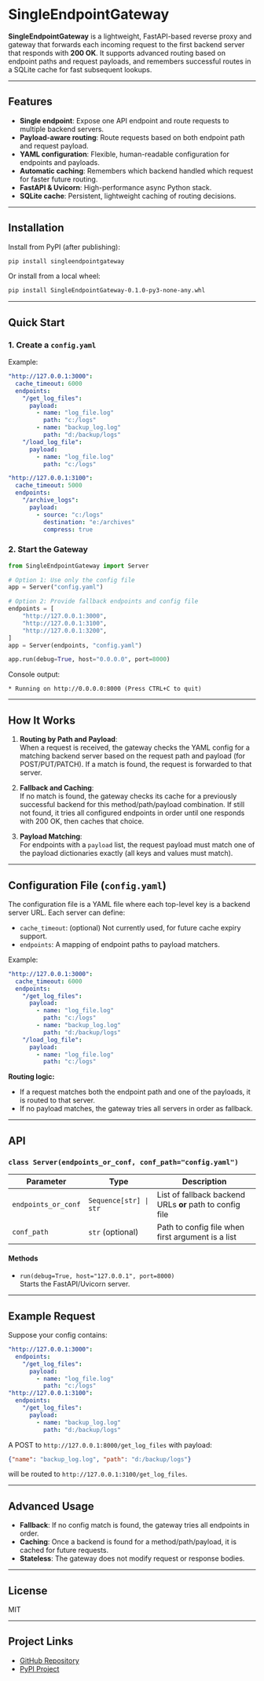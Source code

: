 # SingleEndpointGateway

**SingleEndpointGateway** is a lightweight, FastAPI-based reverse proxy and gateway that forwards each incoming request to the first backend server that responds with **200 OK**. It supports advanced routing based on endpoint paths and request payloads, and remembers successful routes in a SQLite cache for fast subsequent lookups.

---

## Features

- **Single endpoint**: Expose one API endpoint and route requests to multiple backend servers.
- **Payload-aware routing**: Route requests based on both endpoint path and request payload.
- **YAML configuration**: Flexible, human-readable configuration for endpoints and payloads.
- **Automatic caching**: Remembers which backend handled which request for faster future routing.
- **FastAPI & Uvicorn**: High-performance async Python stack.
- **SQLite cache**: Persistent, lightweight caching of routing decisions.

---

## Installation

Install from PyPI (after publishing):

```bash
pip install singleendpointgateway
```

Or install from a local wheel:

```bash
pip install SingleEndpointGateway-0.1.0-py3-none-any.whl
```

---

## Quick Start

### 1. Create a `config.yaml`

Example:

```yaml
"http://127.0.0.1:3000":
  cache_timeout: 6000
  endpoints:
    "/get_log_files":
      payload:
        - name: "log_file.log"
          path: "c:/logs"
        - name: "backup_log.log"
          path: "d:/backup/logs"
    "/load_log_file":
      payload:
        - name: "log_file.log"
          path: "c:/logs"

"http://127.0.0.1:3100":
  cache_timeout: 5000
  endpoints:
    "/archive_logs":
      payload:
        - source: "c:/logs"
          destination: "e:/archives"
          compress: true
```

### 2. Start the Gateway

```python
from SingleEndpointGateway import Server

# Option 1: Use only the config file
app = Server("config.yaml")

# Option 2: Provide fallback endpoints and config file
endpoints = [
    "http://127.0.0.1:3000",
    "http://127.0.0.1:3100",
    "http://127.0.0.1:3200",
]
app = Server(endpoints, "config.yaml")

app.run(debug=True, host="0.0.0.0", port=8000)
```

Console output:

```
* Running on http://0.0.0.0:8000 (Press CTRL+C to quit)
```

---

## How It Works

1. **Routing by Path and Payload**:  
   When a request is received, the gateway checks the YAML config for a matching backend server based on the request path and payload (for POST/PUT/PATCH). If a match is found, the request is forwarded to that server.

2. **Fallback and Caching**:  
   If no match is found, the gateway checks its cache for a previously successful backend for this method/path/payload combination. If still not found, it tries all configured endpoints in order until one responds with 200 OK, then caches that choice.

3. **Payload Matching**:  
   For endpoints with a `payload` list, the request payload must match one of the payload dictionaries exactly (all keys and values must match).

---

## Configuration File (`config.yaml`)

The configuration file is a YAML file where each top-level key is a backend server URL. Each server can define:

- `cache_timeout`: (optional) Not currently used, for future cache expiry support.
- `endpoints`: A mapping of endpoint paths to payload matchers.

Example:

```yaml
"http://127.0.0.1:3000":
  cache_timeout: 6000
  endpoints:
    "/get_log_files":
      payload:
        - name: "log_file.log"
          path: "c:/logs"
        - name: "backup_log.log"
          path: "d:/backup/logs"
    "/load_log_file":
      payload:
        - name: "log_file.log"
          path: "c:/logs"
```

**Routing logic:**

- If a request matches both the endpoint path and one of the payloads, it is routed to that server.
- If no payload matches, the gateway tries all servers in order as fallback.

---

## API

### `class Server(endpoints_or_conf, conf_path="config.yaml")`

| Parameter             | Type                     | Description                                           |
| --------------------- | ------------------------ | ----------------------------------------------------- |
| `endpoints_or_conf`   | `Sequence[str] \| str`   | List of fallback backend URLs **or** path to config file |
| `conf_path`           | `str` (optional)         | Path to config file when first argument is a list     |

#### Methods

- `run(debug=True, host="127.0.0.1", port=8000)`  
  Starts the FastAPI/Uvicorn server.

---

## Example Request

Suppose your config contains:

```yaml
"http://127.0.0.1:3000":
  endpoints:
    "/get_log_files":
      payload:
        - name: "log_file.log"
          path: "c:/logs"
"http://127.0.0.1:3100":
  endpoints:
    "/get_log_files":
      payload:
        - name: "backup_log.log"
          path: "d:/backup/logs"
```

A POST to `http://127.0.0.1:8000/get_log_files` with payload:

```json
{"name": "backup_log.log", "path": "d:/backup/logs"}
```

will be routed to `http://127.0.0.1:3100/get_log_files`.

---

## Advanced Usage

- **Fallback**: If no config match is found, the gateway tries all endpoints in order.
- **Caching**: Once a backend is found for a method/path/payload, it is cached for future requests.
- **Stateless**: The gateway does not modify request or response bodies.

---

## License

MIT

---

## Project Links

- [GitHub Repository](https://github.com/your-org/SingleEndpointGateway)
- [PyPI Project](https://pypi.org/project/singleendpointgateway/)
